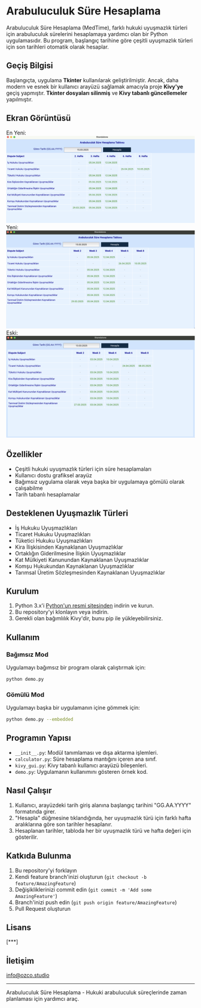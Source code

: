 # Arabuluculuk Süre Hesaplama

Arabuluculuk Süre Hesaplama (MedTime), farklı hukuki uyuşmazlık türleri için arabuluculuk sürelerini hesaplamaya yardımcı olan bir Python uygulamasıdır. Bu program, başlangıç tarihine göre çeşitli uyuşmazlık türleri için son tarihleri otomatik olarak hesaplar.

## Geçiş Bilgisi

Başlangıçta, uygulama **Tkinter** kullanılarak geliştirilmiştir. Ancak, daha modern ve esnek bir kullanıcı arayüzü sağlamak amacıyla proje **Kivy'ye** geçiş yapmıştır. **Tkinter dosyaları silinmiş** ve **Kivy tabanlı güncellemeler** yapılmıştır.

## Ekran Görüntüsü
En Yeni:
![Arabuluculuk Süre Hesaplama Ekran Görüntüsü](screenshot_mediation_date_new_tr.png)
Yeni:
![Arabuluculuk Süre Hesaplama Ekran Görüntüsü](screenshot_mediation_date_new.png)
Eski:
![Arabuluculuk Süre Hesaplama Ekran Görüntüsü](screenshot_mediation_date.png)

## Özellikler

- Çeşitli hukuki uyuşmazlık türleri için süre hesaplamaları
- Kullanıcı dostu grafiksel arayüz
- Bağımsız uygulama olarak veya başka bir uygulamaya gömülü olarak çalışabilme
- Tarih tabanlı hesaplamalar

## Desteklenen Uyuşmazlık Türleri

- İş Hukuku Uyuşmazlıkları
- Ticaret Hukuku Uyuşmazlıkları
- Tüketici Hukuku Uyuşmazlıkları
- Kira İlişkisinden Kaynaklanan Uyuşmazlıklar
- Ortaklığın Giderilmesine İlişkin Uyuşmazlıklar
- Kat Mülkiyeti Kanunundan Kaynaklanan Uyuşmazlıklar
- Komşu Hukukundan Kaynaklanan Uyuşmazlıklar
- Tarımsal Üretim Sözleşmesinden Kaynaklanan Uyuşmazlıklar

## Kurulum

1. Python 3.x'i [Python'un resmi sitesinden](https://www.python.org/downloads/) indirin ve kurun.
2. Bu repository'yi klonlayın veya indirin.
3. Gerekli olan bağımlılık Kivy'dir, bunu pip ile yükleyebilirsiniz.

## Kullanım

### Bağımsız Mod

Uygulamayı bağımsız bir program olarak çalıştırmak için:

```bash
python demo.py
```

### Gömülü Mod

Uygulamayı başka bir uygulamanın içine gömmek için:

```bash
python demo.py --embedded
```

## Programın Yapısı

- `__init__.py`: Modül tanımlaması ve dışa aktarma işlemleri.
- `calculator.py`: Süre hesaplama mantığını içeren ana sınıf.
- `kivy_gui.py`: Kivy tabanlı kullanıcı arayüzü bileşenleri.
- `demo.py`: Uygulamanın kullanımını gösteren örnek kod.

## Nasıl Çalışır

1. Kullanıcı, arayüzdeki tarih giriş alanına başlangıç tarihini "GG.AA.YYYY" formatında girer.
2. "Hesapla" düğmesine tıklandığında, her uyuşmazlık türü için farklı hafta aralıklarına göre son tarihler hesaplanır.
3. Hesaplanan tarihler, tabloda her bir uyuşmazlık türü ve hafta değeri için gösterilir.

## Katkıda Bulunma

1. Bu repository'yi forklayın
2. Kendi feature branch'inizi oluşturun (`git checkout -b feature/AmazingFeature`)
3. Değişikliklerinizi commit edin (`git commit -m 'Add some AmazingFeature'`)
4. Branch'inizi push edin (`git push origin feature/AmazingFeature`)
5. Pull Request oluşturun

## Lisans

[***]

## İletişim

info@ozco.studio

---

Arabuluculuk Süre Hesaplama - Hukuki arabuluculuk süreçlerinde zaman planlaması için yardımcı araç.